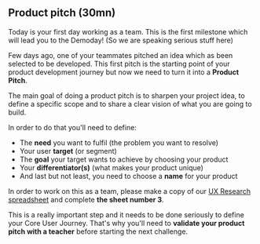 ## Product pitch (30mn)

Today is your first day working as a team. This is the first milestone which will lead you to the Demoday! (So we are speaking serious stuff here)

Few days ago, one of your teammates pitched an idea which as been selected to be developed. This first pitch is the starting point of your product development journey but now we need to turn it into a **Product Pitch**.

The main goal of doing a product pitch is to sharpen your project idea, to define a specific scope and to share a clear vision of what you are going to build.

In order to do that you'll need to define:
- The **need** you want to fulfil (the problem you want to resolve)
- Your user **target** (or segment)
- The **goal** your target wants to achieve by choosing your product
- Your **differentiator(s)** (what makes your product unique)
- And last but not least, you need to choose a **name** for your product

In order to work on this as a team, please make a copy of our [UX Research spreadsheet](https://docs.google.com/spreadsheets/d/16X7VHSkVXHpedbh3m9Pt0e1psZoxtKNDcoUPpJ16hIs/edit?usp=sharing) and complete **the sheet number 3**.

This is a really important step and it needs to be done seriously to define your Core User Journey. That's why you'll need to **validate your product pitch with a teacher** before starting the next challenge.
